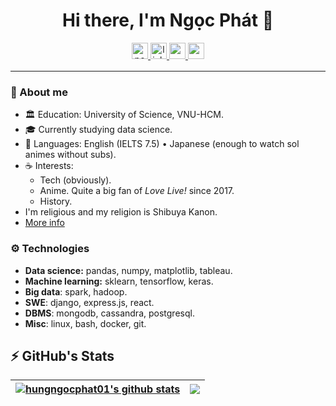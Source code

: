 <div align="center">
  <div>
    <h1> Hi there, I'm Ngọc Phát 👀 </h1> 
  </div>
</div>

<div align="center">  
    <a href="https://hungngocphat01.github.io/" target="_blank">
        <img src=https://img.shields.io/badge/Portfolio-hungngocphat01-%234ea94b?&labelColor=101010&style=for-the-badge alt=portfolio style="margin-bottom: 5px;" height="26" />
    </a>
    <a href="https://linkedin.com/in/hungngocphat-hcmus" target="_blank">
        <img src=https://img.shields.io/badge/hungngocphat-blue?style=for-the-badge&logo=linkedin&logoColor=white alt=linkedin style="margin-bottom: 5px;" height="26" />
    </a>
    <a href="https://t.me/hiraki01" target="_blank">
        <img src=https://img.shields.io/badge/@hiraki01-2CA5E0?style=for-the-badge&logo=telegram&logoColor=white style="margin-bottom: 5px;" height="26"/>
  </a>
      <a href="mailto:hungngocphat01@gmail.com" target="_blank">
        <img src=https://img.shields.io/badge/hungngocphat01-D14836?style=for-the-badge&logo=gmail&logoColor=white style="margin-bottom: 5px;" height="26" />
    </a>
</div>
  
--------------------------

### 💬 About me
- 🏛️ Education: University of Science, VNU-HCM.
- 🎓 Currently studying data science.
- 💬 Languages: English (IELTS 7.5) • Japanese (enough to watch sol animes without subs).
- ☕ Interests: 
  - Tech (obviously).
  - Anime. Quite a big fan of _Love Live!_ since 2017.
  - History.
- I'm religious and my religion is Shibuya Kanon.
- [More info](https://hungngocphat01.github.io)

### ⚙️ Technologies
- **Data science:** pandas, numpy, matplotlib, tableau.
- **Machine learning:** sklearn, tensorflow, keras.
- **Big data**: spark, hadoop.
- **SWE**: django, express.js, react.
- **DBMS**: mongodb, cassandra, postgresql.
- **Misc**: linux, bash, docker, git.

## ⚡ GitHub's Stats

<div align="center">

| <a href="https://github.com/hungngocphat01"><img align="center" src="https://github-readme-stats.vercel.app/api?username=hungngocphat01&show_icons=true&include_all_commits=true&count_private=true&hide_border=true&theme=react" alt="hungngocphat01's github stats" /></a> | <a href="https://github.com/hungngocphat01"><img align="center" src="https://github-readme-stats.vercel.app/api/top-langs/?username=hungngocphat01&layout=compact&hide_border=true&hide=html&langs_count=10&theme=react" /></a> |
| ------------- | ------------- |
  
</div>
